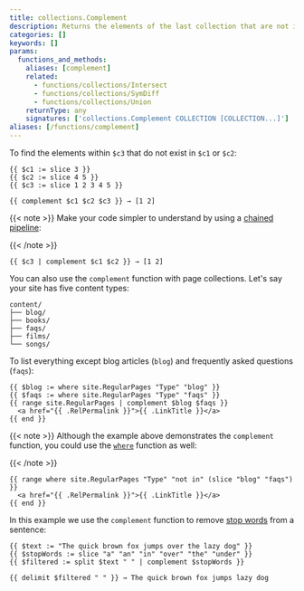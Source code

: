 ```yaml
---
title: collections.Complement
description: Returns the elements of the last collection that are not in any of the others.
categories: []
keywords: []
params:
  functions_and_methods:
    aliases: [complement]
    related:
      - functions/collections/Intersect
      - functions/collections/SymDiff
      - functions/collections/Union
    returnType: any
    signatures: ['collections.Complement COLLECTION [COLLECTION...]']
aliases: [/functions/complement]
---
```


To find the elements within `$c3` that do not exist in `$c1` or `$c2`:

```go-html-template
{{ $c1 := slice 3 }}
{{ $c2 := slice 4 5 }}
{{ $c3 := slice 1 2 3 4 5 }}

{{ complement $c1 $c2 $c3 }} → [1 2]
```

{{< note >}}
Make your code simpler to understand by using a [chained pipeline]:

[chained pipeline]: https://pkg.go.dev/text/template#hdr-Pipelines
{{< /note >}}

```go-html-template
{{ $c3 | complement $c1 $c2 }} → [1 2]
```

You can also use the `complement` function with page collections. Let's say your site has five content types:

```text
content/
├── blog/
├── books/
├── faqs/
├── films/
└── songs/
```

To list everything except blog articles (`blog`) and frequently asked questions (`faqs`):

```go-html-template
{{ $blog := where site.RegularPages "Type" "blog" }}
{{ $faqs := where site.RegularPages "Type" "faqs" }}
{{ range site.RegularPages | complement $blog $faqs }}
  <a href="{{ .RelPermalink }}">{{ .LinkTitle }}</a>
{{ end }}
```

{{< note >}}
Although the example above demonstrates the `complement` function, you could use the [`where`] function as well:

[`where`]: /functions/collections/where/
{{< /note >}}

```go-html-template
{{ range where site.RegularPages "Type" "not in" (slice "blog" "faqs") }}
  <a href="{{ .RelPermalink }}">{{ .LinkTitle }}</a>
{{ end }}
```

In this example we use the `complement` function to remove [stop words] from a sentence:

```go-html-template
{{ $text := "The quick brown fox jumps over the lazy dog" }}
{{ $stopWords := slice "a" "an" "in" "over" "the" "under" }}
{{ $filtered := split $text " " | complement $stopWords }}

{{ delimit $filtered " " }} → The quick brown fox jumps lazy dog
```

[stop words]: https://en.wikipedia.org/wiki/Stop_word
